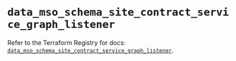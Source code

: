 # `data_mso_schema_site_contract_service_graph_listener`

Refer to the Terraform Registry for docs: [`data_mso_schema_site_contract_service_graph_listener`](https://registry.terraform.io/providers/ciscodevnet/mso/1.5.3/docs/data-sources/schema_site_contract_service_graph_listener).
